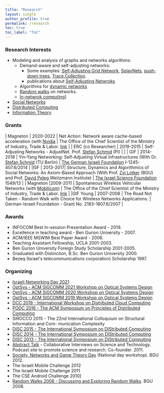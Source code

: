```yaml
---
title: "Research"
layout: single 
author_profile: true
permalink: /research
toc: true
toc_label: "ToC"
---
```


### Research Interests

* Modeling and analysis of graphs and networks algorithms:
  * Demand-aware and  self-adjusting networks: 
    * Some examples: [Self-Adjusting Grid Network](/Self-AdjustingGridNetworks), [SplayNets](https://self-adjusting.net/slaynet-visualization/), [push-down trees](https://self-adjusting.net/pushdown-visualisation/), [Trace Collection](https://trace-collection.net/).
    * publications about [Self-Adjusting Netwroks](/publications#self-adjusting-netwroks)
  * Algorithms for [dynamic networks](/publications#self-adjusting-netwroks)
  * [Random walks](/publications#random-walks) on networks.
  * [In-netwrok computing](/publications#in-netwrok-computing)]
* [Social Networks](/SocialNetworksAxioms)
* [Distributed Computing](/publications#distributed-computing)
* [Information Theory](/publications#information-theory)


### Grants


| Magneton | 2020-2022 | Net Action: Network aware cache-based acceleration (with [Nvidia](https://www.nvidia.com) | The Office of the Chief Scientist of the Ministry of Industry, Trade & Labor. [link](http://www.magnet.org.il/default.asp?id=26) |
| ERC (co Researcher) | 2019-2015 | Self- Adjusting Networks - AdjustNet. Prof. [Stefan Schmid](https://schmiste.github.io/) (PI) | |
| GIF | 2014-2018 | Yin-Yang Networking: Self-Adjusting Virtual Infrastructures (With Dr. [Stefan Schmid](https://schmiste.github.io/) (TU Berlin) | [The German Israeli Foundation](http://gif.org.il) I-1245-407.6/2014 |
|ISF | 2013-2017| Structure, Dynamics and Algorithmics of Social Networks: An Axiom-Based Approach (With Prof. [Zvi Lotker](https://scholar.google.com/citations?user=s9GA_xkAAAAJ&hl=en) (BGU) and Prof. [David Peleg](http://www.wisdom.weizmann.ac.il/~/peleg/) Weitzmann Institute) | [The Israel Science Foundation](http://isf.org.il/) 1549/13 |
| Magneton |2009-2011 | Spontaneous Wireless Vehicular Networks (with [Mobilicom](http://www.mobilicom.co.il)) | The Office of the Chief Scientist of the Ministry of Industry, Trade & Labor. [link](http://www.magnet.org.il/default.asp?id=26) |
|GIF Young | 2007-2008 | The Road Not Taken - Random Walk with Choice for Wireless Networks Applications. | German-Israeli Foundation - Grant No. 2183-1807.6/2007 |


### Awards

* INFOCOM Best In-session Presentation Award - 2019.
* Excellence in teaching award - Ben Gurion University - 2007.
* ACM/IEEE MSWIM Best Paper Award - 2006.
* Teaching Assistant Fellowship, UCLA 2001-2003.
* Ben Gurion University Foreign Study Scholarship 2001-2005.
* Graduated with Distinction, B.Sc. Ben Gurion University 2000.
* Bezeq (Israel's telecommunications corporation) Scholarship 1997.

### Organizing 

* [Israeli Networking Day 2021](https://sites.google.com/view/israelinetworkingday2021)
* [OptSys - ACM SIGCOMM 2021 Workshop on Optical Systems Design](https://conferences.sigcomm.org/sigcomm/2021/workshop-optsys.html)
* [OptSys - ACM SIGCOMM 2020 Workshop on Optical Systems Design](https://conferences.sigcomm.org/sigcomm/2020/workshop-optsys.html)
* [OptSys - ACM SIGCOMM 2019 Workshop on Optical Systems Design](https://conferences.sigcomm.org/sigcomm/2019/workshop-optsys.html)
* [DCC 2019 -  International Workshop on Distributed Cloud Computing](http://www.disc-conference.org/wp/dcc2019/)
* [PODC 2016 - The ACM Symposium on Principles of Distributed Computing](https://www.podc.org/podc2016/)
* SIROCCO 2015 - The 22nd International Colloquium on Structural Information and Com- munication Complexity
* [DISC 2015 - The International Symposium on DIStributed Computing](http://www.disc-conference.org/wp/disc2014/)
* [DISC 2014 - The International Symposium on DIStributed Computing](http://www.disc-conference.org/wp/disc2014/)
* [DISC 2013 - The International Symposium on DIStributed Computing](http://www.disc-conference.org/wp/disc2013/)
* [Abstract Talk](http://www.abstract-talk.org) - Collaborative Interviews on Science and Technology. Podcast site to promote science and research. Co-founder. 2011.
* [Society, Networks and Game Theory Day](http://www.cs.bgu.ac.il/~frankel/SNGTDay/index.html) (National day workshop). BGU 2012.
* The Israeli Mobile Challenge 2012
* The Israeli Mobile Challenge 2011
* The CSE Android Challenge 2010]
* [Random Walks 2008 - Discussing and Exploring Random Walks](http://www.cs.bgu.ac.il/~frankel/RW2008/index.html). BGU 2008.

